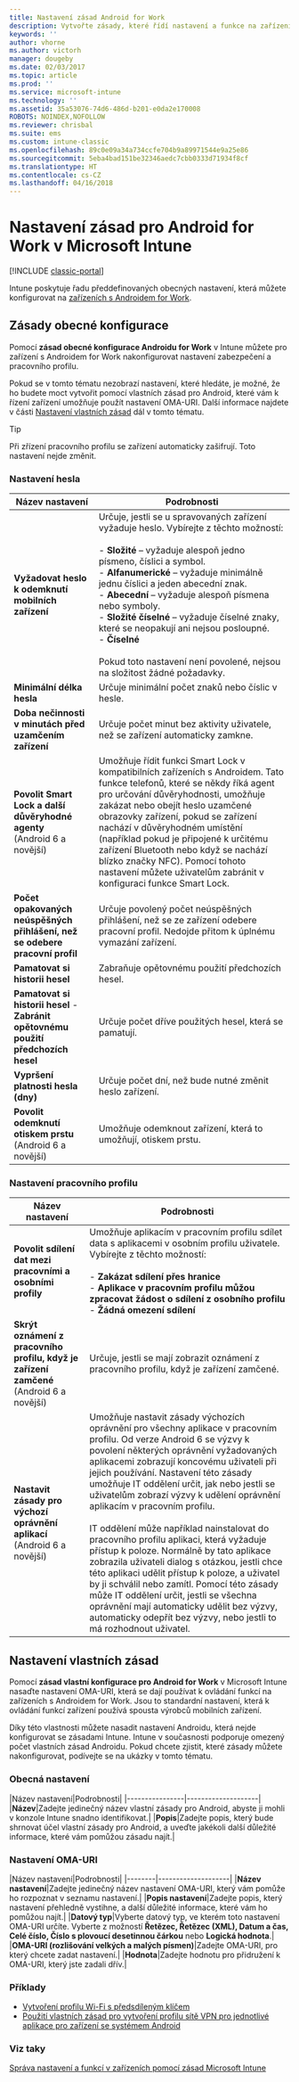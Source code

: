 ```yaml
---
title: Nastavení zásad Android for Work
description: Vytvořte zásady, které řídí nastavení a funkce na zařízeních s Androidem for Work, která spravujete pomocí Intune.
keywords: ''
author: vhorne
ms.author: victorh
manager: dougeby
ms.date: 02/03/2017
ms.topic: article
ms.prod: ''
ms.service: microsoft-intune
ms.technology: ''
ms.assetid: 35a53076-74d6-486d-b201-e0da2e170008
ROBOTS: NOINDEX,NOFOLLOW
ms.reviewer: chrisbal
ms.suite: ems
ms.custom: intune-classic
ms.openlocfilehash: 89c0e09a34a734ccfe704b9a89971544e9a25e86
ms.sourcegitcommit: 5eba4bad151be32346aedc7cbb0333d71934f8cf
ms.translationtype: HT
ms.contentlocale: cs-CZ
ms.lasthandoff: 04/16/2018
---
```

# <a name="android-for-work-policy-settings-in-microsoft-intune"></a>Nastavení zásad pro Android for Work v Microsoft Intune

[!INCLUDE [classic-portal](../includes/classic-portal.md)]

Intune poskytuje řadu předdefinovaných obecných nastavení, která můžete konfigurovat na [zařízeních s Androidem for Work](android-for-work.md).

## <a name="general-configuration-policy"></a>Zásady obecné konfigurace

Pomocí **zásad obecné konfigurace Androidu for Work** v Intune můžete pro zařízení s Androidem for Work nakonfigurovat nastavení zabezpečení a pracovního profilu.

Pokud se v tomto tématu nezobrazí nastavení, které hledáte, je možné, že ho budete moct vytvořit pomocí vlastních zásad pro Android, které vám k řízení zařízení umožňuje použít nastavení OMA-URI. Další informace najdete v části [Nastavení vlastních zásad](#custom-policy-settings) dál v tomto tématu.

> [!TIP]
> Při zřízení pracovního profilu se zařízení automaticky zašifrují. Toto nastavení nejde změnit.

### <a name="password-settings"></a>Nastavení hesla

|Název nastavení|Podrobnosti|
|----------------|-|
|**Vyžadovat heslo k odemknutí mobilních zařízení**|Určuje, jestli se u spravovaných zařízení vyžaduje heslo. Vybírejte z těchto možností:<br><br>- **Složité** – vyžaduje alespoň jedno písmeno, číslici a symbol.<br>- **Alfanumerické** – vyžaduje minimálně jednu číslici a jeden abecední znak.<br>- **Abecední** – vyžaduje alespoň písmena nebo symboly.<br>- **Složité číselné** – vyžaduje číselné znaky, které se neopakují ani nejsou posloupné.<br>- **Číselné**<br><br>Pokud toto nastavení není povolené, nejsou na složitost žádné požadavky.|
|**Minimální délka hesla**|Určuje minimální počet znaků nebo číslic v hesle.|
|**Doba nečinnosti v minutách před uzamčením zařízení**|Určuje počet minut bez aktivity uživatele, než se zařízení automaticky zamkne.|
|**Povolit Smart Lock a další důvěryhodné agenty**<br>(Android 6 a novější)|Umožňuje řídit funkci Smart Lock v kompatibilních zařízeních s Androidem. Tato funkce telefonů, které se někdy říká agent pro určování důvěryhodnosti, umožňuje zakázat nebo obejít heslo uzamčené obrazovky zařízení, pokud se zařízení nachází v důvěryhodném umístění (například pokud je připojené k určitému zařízení Bluetooth nebo když se nachází blízko značky NFC). Pomocí tohoto nastavení můžete uživatelům zabránit v konfiguraci funkce Smart Lock.|
|**Počet opakovaných neúspěšných přihlášení, než se odebere pracovní profil**|Určuje povolený počet neúspěšných přihlášení, než se ze zařízení odebere pracovní profil. Nedojde přitom k úplnému vymazání zařízení.|
|**Pamatovat si historii hesel**|Zabraňuje opětovnému použití předchozích hesel.|
|**Pamatovat si historii hesel** - **Zabránit opětovnému použití předchozích hesel**|Určuje počet dříve použitých hesel, která se pamatují.|
|**Vypršení platnosti hesla (dny)**|Určuje počet dní, než bude nutné změnit heslo zařízení.|
|**Povolit odemknutí otiskem prstu**<br>(Android 6 a novější)|Umožňuje odemknout zařízení, která to umožňují, otiskem prstu.|


### <a name="work-profile-settings"></a>Nastavení pracovního profilu

|Název nastavení|Podrobnosti|
|----------------|-|
|**Povolit sdílení dat mezi pracovními a osobními profily**|Umožňuje aplikacím v pracovním profilu sdílet data s aplikacemi v osobním profilu uživatele. Vybírejte z těchto možností:<br><br>- **Zakázat sdílení přes hranice**<br>- **Aplikace v pracovním profilu můžou zpracovat žádost o sdílení z osobního profilu**<br>- **Žádná omezení sdílení**|
|**Skrýt oznámení z pracovního profilu, když je zařízení zamčené**<br>(Android 6 a novější)|Určuje, jestli se mají zobrazit oznámení z pracovního profilu, když je zařízení zamčené.|
|**Nastavit zásady pro výchozí oprávnění aplikací**<br>(Android 6 a novější)|Umožňuje nastavit zásady výchozích oprávnění pro všechny aplikace v pracovním profilu. Od verze Android 6 se výzvy k povolení některých oprávnění vyžadovaných aplikacemi zobrazují koncovému uživateli při jejich používání.  Nastavení této zásady umožňuje IT oddělení určit, jak nebo jestli se uživatelům zobrazí výzvy k udělení oprávnění aplikacím v pracovním profilu. <br/><br/>IT oddělení může například nainstalovat do pracovního profilu aplikaci, která vyžaduje přístup k poloze.  Normálně by tato aplikace zobrazila uživateli dialog s otázkou, jestli chce této aplikaci udělit přístup k poloze, a uživatel by ji schválil nebo zamítl.  Pomocí této zásady může IT oddělení určit, jestli se všechna oprávnění mají automaticky udělit bez výzvy, automaticky odepřít bez výzvy, nebo jestli to má rozhodnout uživatel.|


## <a name="custom-policy-settings"></a>Nastavení vlastních zásad
Pomocí **zásad vlastní konfigurace pro Android for Work** v Microsoft Intune nasaďte nastavení OMA-URI, která se dají používat k ovládání funkcí na zařízeních s Androidem for Work. Jsou to standardní nastavení, která k ovládání funkcí zařízení používá spousta výrobců mobilních zařízení.

Díky této vlastnosti můžete nasadit nastavení Androidu, která nejde konfigurovat se zásadami Intune.
Intune v současnosti podporuje omezený počet vlastních zásad Androidu. Pokud chcete zjistit, které zásady můžete nakonfigurovat, podívejte se na ukázky v tomto tématu.

### <a name="general-settings"></a>Obecná nastavení

|Název nastavení|Podrobnosti|
    |----------------|--------------------|
    |**Název**|Zadejte jedinečný název vlastní zásady pro Android, abyste ji mohli v konzole Intune snadno identifikovat.|
    |**Popis**|Zadejte popis, který bude shrnovat účel vlastní zásady pro Android, a uveďte jakékoli další důležité informace, které vám pomůžou zásadu najít.|

### <a name="oma-uri-settings"></a>Nastavení OMA-URI

   |Název nastavení|Podrobnosti|
    |--------|--------------------|
    |**Název nastavení**|Zadejte jedinečný název nastavení OMA-URI, který vám pomůže ho rozpoznat v seznamu nastavení.|
    |**Popis nastavení**|Zadejte popis, který nastavení přehledně vystihne, a další důležité informace, které vám ho pomůžou najít.|
    |**Datový typ**|Vyberte datový typ, ve kterém toto nastavení OMA-URI určíte. Vyberte z možností **Řetězec, Řetězec (XML), Datum a čas, Celé číslo, Číslo s plovoucí desetinnou čárkou** nebo **Logická hodnota**.|
    |**OMA-URI (rozlišování velkých a malých písmen)**|Zadejte OMA-URI, pro který chcete zadat nastavení.|
    |**Hodnota**|Zadejte hodnotu pro přidružení k OMA-URI, který jste zadali dřív.|

### <a name="examples"></a>Příklady

- [Vytvoření profilu Wi-Fi s předsdíleným klíčem](pre-shared-key-wi-fi-profile.md)
- [Použití vlastních zásad pro vytvoření profilu sítě VPN pro jednotlivé aplikace pro zařízení se systémem Android](per-app-vpn-for-android-pulse-secure.md)

### <a name="see-also"></a>Viz taky
[Správa nastavení a funkcí v zařízeních pomocí zásad Microsoft Intune](manage-settings-and-features-on-your-devices-with-microsoft-intune-policies.md)
